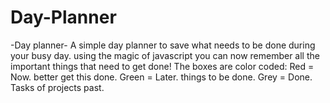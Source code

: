 # Day-Planner
-Day planner-
A simple day planner to save what needs to be done during your busy day.
using the magic of javascript you can now remember all the important things that need to get done!
The boxes are color coded:
Red = Now. better get this done.
Green = Later. things to be done.
Grey = Done. Tasks of projects past.